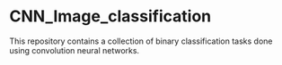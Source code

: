 # CNN_Image_classification

This repository contains a collection of binary classification tasks done using convolution neural networks. 


